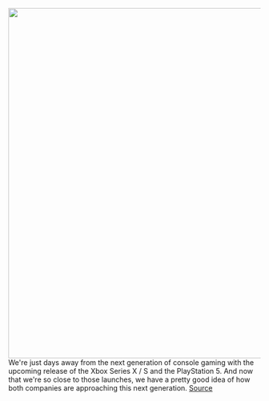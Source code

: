 <img src='https://cdn.vox-cdn.com/thumbor/p2TzBeLv7ULGFhni9JcPDX60qGk=/0x0:2040x1360/1200x675/filters:focal(857x517:1183x843)/cdn.vox-cdn.com/uploads/chorus_image/image/67735867/vpavic_4261_20201026_0176.0.jpg' width='700px' /><br/>
We're just days away from the next generation of console gaming with the upcoming release of the Xbox Series X / S and the PlayStation 5. And now that we're so close to those launches, we have a pretty good idea of how both companies are approaching this next generation.
<a href='https://www.theverge.com/2020/11/4/21548077/microsoft-sony-next-generation-consoles-strategies-approaches'> Source <a/>